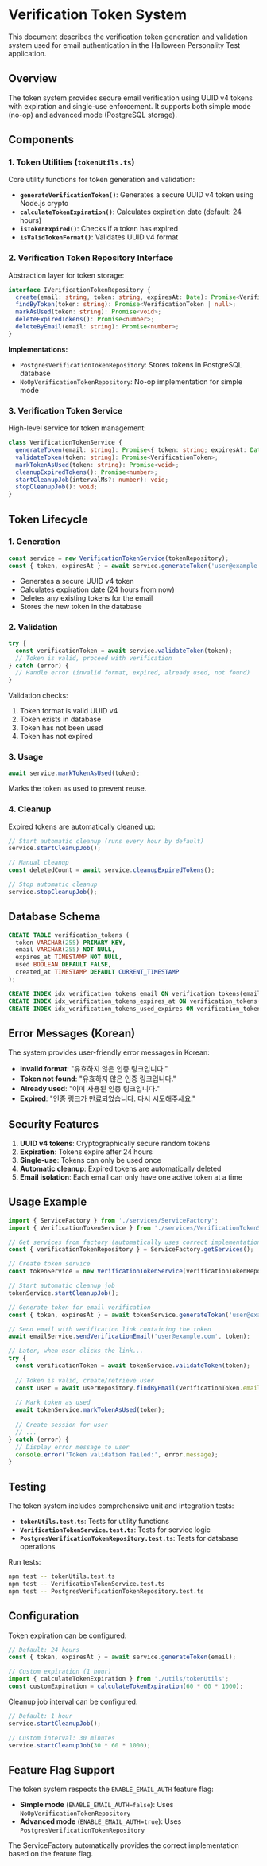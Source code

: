# Verification Token System

This document describes the verification token generation and validation system used for email authentication in the Halloween Personality Test application.

## Overview

The token system provides secure email verification using UUID v4 tokens with expiration and single-use enforcement. It supports both simple mode (no-op) and advanced mode (PostgreSQL storage).

## Components

### 1. Token Utilities (`tokenUtils.ts`)

Core utility functions for token generation and validation:

- **`generateVerificationToken()`**: Generates a secure UUID v4 token using Node.js crypto
- **`calculateTokenExpiration()`**: Calculates expiration date (default: 24 hours)
- **`isTokenExpired()`**: Checks if a token has expired
- **`isValidTokenFormat()`**: Validates UUID v4 format

### 2. Verification Token Repository Interface

Abstraction layer for token storage:

```typescript
interface IVerificationTokenRepository {
  create(email: string, token: string, expiresAt: Date): Promise<VerificationToken>;
  findByToken(token: string): Promise<VerificationToken | null>;
  markAsUsed(token: string): Promise<void>;
  deleteExpiredTokens(): Promise<number>;
  deleteByEmail(email: string): Promise<number>;
}
```

**Implementations:**
- `PostgresVerificationTokenRepository`: Stores tokens in PostgreSQL database
- `NoOpVerificationTokenRepository`: No-op implementation for simple mode

### 3. Verification Token Service

High-level service for token management:

```typescript
class VerificationTokenService {
  generateToken(email: string): Promise<{ token: string; expiresAt: Date }>;
  validateToken(token: string): Promise<VerificationToken>;
  markTokenAsUsed(token: string): Promise<void>;
  cleanupExpiredTokens(): Promise<number>;
  startCleanupJob(intervalMs?: number): void;
  stopCleanupJob(): void;
}
```

## Token Lifecycle

### 1. Generation

```typescript
const service = new VerificationTokenService(tokenRepository);
const { token, expiresAt } = await service.generateToken('user@example.com');
```

- Generates a secure UUID v4 token
- Calculates expiration date (24 hours from now)
- Deletes any existing tokens for the email
- Stores the new token in the database

### 2. Validation

```typescript
try {
  const verificationToken = await service.validateToken(token);
  // Token is valid, proceed with verification
} catch (error) {
  // Handle error (invalid format, expired, already used, not found)
}
```

Validation checks:
1. Token format is valid UUID v4
2. Token exists in database
3. Token has not been used
4. Token has not expired

### 3. Usage

```typescript
await service.markTokenAsUsed(token);
```

Marks the token as used to prevent reuse.

### 4. Cleanup

Expired tokens are automatically cleaned up:

```typescript
// Start automatic cleanup (runs every hour by default)
service.startCleanupJob();

// Manual cleanup
const deletedCount = await service.cleanupExpiredTokens();

// Stop automatic cleanup
service.stopCleanupJob();
```

## Database Schema

```sql
CREATE TABLE verification_tokens (
  token VARCHAR(255) PRIMARY KEY,
  email VARCHAR(255) NOT NULL,
  expires_at TIMESTAMP NOT NULL,
  used BOOLEAN DEFAULT FALSE,
  created_at TIMESTAMP DEFAULT CURRENT_TIMESTAMP
);

CREATE INDEX idx_verification_tokens_email ON verification_tokens(email);
CREATE INDEX idx_verification_tokens_expires_at ON verification_tokens(expires_at);
CREATE INDEX idx_verification_tokens_used_expires ON verification_tokens(used, expires_at);
```

## Error Messages (Korean)

The system provides user-friendly error messages in Korean:

- **Invalid format**: "유효하지 않은 인증 링크입니다."
- **Token not found**: "유효하지 않은 인증 링크입니다."
- **Already used**: "이미 사용된 인증 링크입니다."
- **Expired**: "인증 링크가 만료되었습니다. 다시 시도해주세요."

## Security Features

1. **UUID v4 tokens**: Cryptographically secure random tokens
2. **Expiration**: Tokens expire after 24 hours
3. **Single-use**: Tokens can only be used once
4. **Automatic cleanup**: Expired tokens are automatically deleted
5. **Email isolation**: Each email can only have one active token at a time

## Usage Example

```typescript
import { ServiceFactory } from './services/ServiceFactory';
import { VerificationTokenService } from './services/VerificationTokenService';

// Get services from factory (automatically uses correct implementation based on feature flag)
const { verificationTokenRepository } = ServiceFactory.getServices();

// Create token service
const tokenService = new VerificationTokenService(verificationTokenRepository);

// Start automatic cleanup job
tokenService.startCleanupJob();

// Generate token for email verification
const { token, expiresAt } = await tokenService.generateToken('user@example.com');

// Send email with verification link containing the token
await emailService.sendVerificationEmail('user@example.com', token);

// Later, when user clicks the link...
try {
  const verificationToken = await tokenService.validateToken(token);
  
  // Token is valid, create/retrieve user
  const user = await userRepository.findByEmail(verificationToken.email);
  
  // Mark token as used
  await tokenService.markTokenAsUsed(token);
  
  // Create session for user
  // ...
} catch (error) {
  // Display error message to user
  console.error('Token validation failed:', error.message);
}
```

## Testing

The token system includes comprehensive unit and integration tests:

- **`tokenUtils.test.ts`**: Tests for utility functions
- **`VerificationTokenService.test.ts`**: Tests for service logic
- **`PostgresVerificationTokenRepository.test.ts`**: Tests for database operations

Run tests:
```bash
npm test -- tokenUtils.test.ts
npm test -- VerificationTokenService.test.ts
npm test -- PostgresVerificationTokenRepository.test.ts
```

## Configuration

Token expiration can be configured:

```typescript
// Default: 24 hours
const { token, expiresAt } = await service.generateToken(email);

// Custom expiration (1 hour)
import { calculateTokenExpiration } from './utils/tokenUtils';
const customExpiration = calculateTokenExpiration(60 * 60 * 1000);
```

Cleanup job interval can be configured:

```typescript
// Default: 1 hour
service.startCleanupJob();

// Custom interval: 30 minutes
service.startCleanupJob(30 * 60 * 1000);
```

## Feature Flag Support

The token system respects the `ENABLE_EMAIL_AUTH` feature flag:

- **Simple mode** (`ENABLE_EMAIL_AUTH=false`): Uses `NoOpVerificationTokenRepository`
- **Advanced mode** (`ENABLE_EMAIL_AUTH=true`): Uses `PostgresVerificationTokenRepository`

The ServiceFactory automatically provides the correct implementation based on the feature flag.
